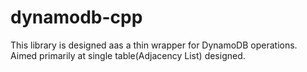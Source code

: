 # dynamodb-cpp 
This library is designed aas a thin wrapper for DynamoDB operations. Aimed primarily at single table(Adjacency List) designed.
